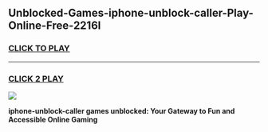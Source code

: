 
## Unblocked-Games-iphone-unblock-caller-Play-Online-Free-2216l
<h3>
<a href="https://premium76.site?title=iphone-unblock-caller&ref=26A">CLICK TO PLAY</a></h3>
<hr>

<h3>
<a href="https://premium76.site?title=iphone-unblock-caller&ref=26A">CLICK 2 PLAY</a>
  
</h3>

<a href="https://premium76.site?title=iphone-unblock-caller&ref=26A"><img src="https://clearcache.store/games.png"></a>


**iphone-unblock-caller games unblocked: Your Gateway to Fun and Accessible Online Gaming**
